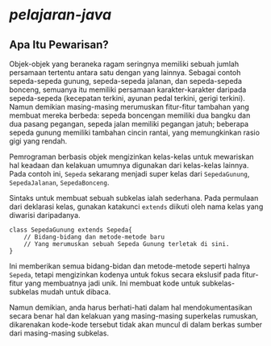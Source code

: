# _pelajaran-java_

## **Apa Itu Pewarisan?**

Objek-objek yang beraneka ragam seringnya memiliki sebuah jumlah persamaan tertentu antara satu dengan yang lainnya. Sebagai contoh sepeda-sepeda gunung, sepeda-sepeda jalanan, dan sepeda-sepeda bonceng, semuanya itu memiliki persamaan karakter-karakter daripada sepeda-sepeda (kecepatan terkini, ayunan pedal terkini, gerigi terkini). Namun demikian masing-masing merumuskan fitur-fitur tambahan yang membuat mereka berbeda: sepeda boncengan memiliki dua bangku dan dua pasang pegangan, sepeda jalan memiliki pegangan jatuh; beberapa sepeda gunung memiliki tambahan cincin rantai, yang memungkinkan rasio gigi yang rendah.

Pemrograman berbasis objek mengizinkan kelas-kelas untuk mewariskan hal keadaan dan kelakuan umumnya digunakan dari kelas-kelas lainnya. Pada contoh ini, `Sepeda` sekarang menjadi super kelas dari `SepedaGunung`, `SepedaJalanan`, `SepedaBonceng`.

Sintaks untuk membuat sebuah subkelas ialah sederhana. Pada permulaan dari deklarasi kelas, gunakan katakunci `extends` diikuti oleh nama kelas yang diwarisi daripadanya.

```
class SepedaGunung extends Sepeda{
    // Bidang-bidang dan metode-metode baru
    // Yang merumuskan sebuah Sepeda Gunung terletak di sini.
}
```

Ini memberikan semua bidang-bidan dan metode-metode seperti halnya `Sepeda`, tetapi mengizinkan kodenya untuk fokus secara ekslusif pada fitur-fitur yang membuatnya jadi unik. Ini membuat kode untuk subkelas-subkelas mudah untuk dibaca.

Namun demikian, anda harus berhati-hati dalam hal mendokumentasikan secara benar hal dan kelakuan yang masing-masing superkelas rumuskan, dikarenakan kode-kode tersebut tidak akan muncul di dalam berkas sumber dari masing-masing subkelas.
